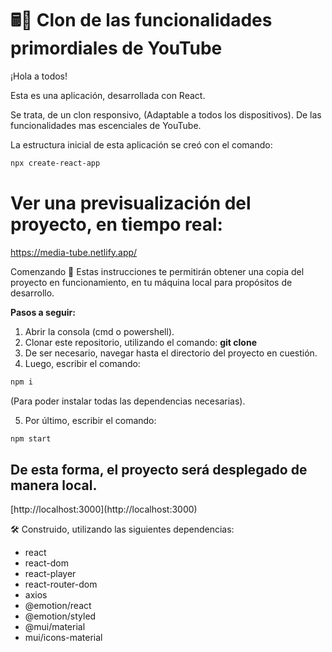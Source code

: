 # 🖩📌 Clon de las funcionalidades primordiales de YouTube

¡Hola a todos!

Esta es una aplicación, desarrollada con React.

Se trata, de un clon responsivo, (Adaptable a todos los dispositivos). De las funcionalidades mas escenciales de YouTube.

La estructura inicial de esta aplicación se creó con el comando:

```bash
npx create-react-app
```

# Ver una previsualización del proyecto, en tiempo real:
https://media-tube.netlify.app/

Comenzando 🚀
Estas instrucciones te permitirán obtener una copia del proyecto en funcionamiento, en tu máquina local para propósitos de desarrollo.

**Pasos a seguir:**

1. Abrir la consola (cmd o powershell).
2. Clonar este repositorio, utilizando el comando: **git clone <nombre del repositorio>**
3. De ser necesario, navegar hasta el directorio del proyecto en cuestión.
4. Luego, escribir el comando: 
  
```bash
npm i
```  
  (Para poder instalar todas las dependencias necesarias).
  
5. Por último, escribir el comando: 
  
```bash
npm start
```
   
<h2>De esta forma, el proyecto será desplegado de manera local.</h2> 
[http://localhost:3000](http://localhost:3000) 


🛠️ Construido, utilizando las siguientes dependencias: 
  

<ul>
    <li>react</li>
    <li>react-dom</li>
    <lireact-helmet</li>
    <li>react-player</li>
    <li>react-router-dom</li>
    <li>axios</li>
    <li>@emotion/react</li>
    <li>@emotion/styled</li>
    <li>@mui/material</li>
    <li>mui/icons-material</li>
</ul>
